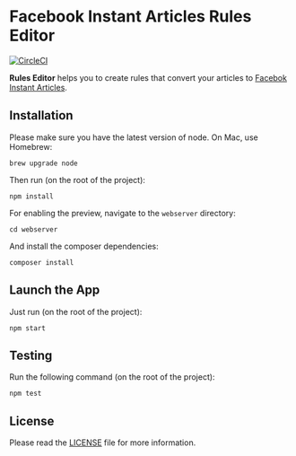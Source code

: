 # Facebook Instant Articles Rules Editor

[![CircleCI](https://circleci.com/gh/facebook/facebook-instant-articles-rules-editor.svg?style=shield)](https://circleci.com/gh/facebook/facebook-instant-articles-rules-editor)

**Rules Editor** helps you to create rules that convert your articles
to [Facebok Instant Articles](https://instantarticles.fb.com/).

## Installation

Please make sure you have the latest version of node. On Mac, use Homebrew:

```
brew upgrade node
```

Then run (on the root of the project):

```
npm install
```

For enabling the preview, navigate to the `webserver` directory:

```
cd webserver
```

And install the composer dependencies:

```
composer install
```

## Launch the App

Just run (on the root of the project):

```
npm start
```

## Testing

Run the following command (on the root of the project):

```
npm test
```

## License
Please read the [LICENSE](https://github.com/facebook/facebook-instant-articles-rules-editor/blob/master/LICENSE) file for more information.
